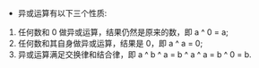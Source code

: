 + 异或运算有以下三个性质:

1. 任何数和 0 做异或运算，结果仍然是原来的数，即 a ^ 0 = a;
2. 任何数和其自身做异或运算，结果是 0，即 a ^ a = 0;
3. 异或运算满足交换律和结合律，即 
  a ^ b ^ a = b ^ a ^ a = b ^ 0 = b.
